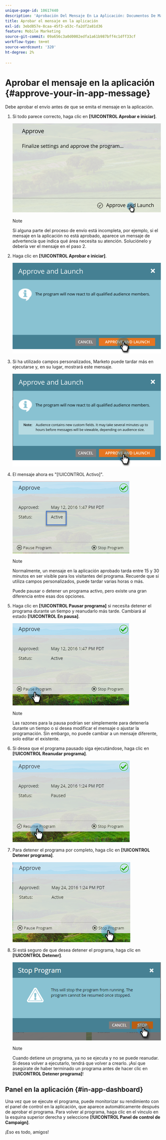 ```yaml
---
unique-page-id: 10617440
description: 'Aprobación Del Mensaje En La Aplicación: Documentos De Marketo: Documentación Del Producto'
title: Aprobar el mensaje en la aplicación
exl-id: 3ebd857e-8caa-45f3-a53c-fa2df2a81d36
feature: Mobile Marketing
source-git-commit: 09a656c3a0d0002edfa1a61b987bff4c1dff33cf
workflow-type: tm+mt
source-wordcount: '320'
ht-degree: 2%

---
```


# Aprobar el mensaje en la aplicación {#approve-your-in-app-message}

Debe aprobar el envío antes de que se emita el mensaje en la aplicación.

1. Si todo parece correcto, haga clic en **[!UICONTROL Aprobar e iniciar]**.

   ![](assets/pasted-image-at-2016-05-31-02-08-pm-281-29.png)

   >[!NOTE]
   >
   >Si alguna parte del proceso de envío está incompleta, por ejemplo, si el mensaje en la aplicación no está aprobado, aparece un mensaje de advertencia que indica qué área necesita su atención. Soluciónelo y debería ver el mensaje en el paso 2.

1. Haga clic en **[!UICONTROL Aprobar e iniciar]**.

   ![](assets/pasted-image-at-2016-05-31-02-08-pm.png)

1. Si ha utilizado campos personalizados, Marketo puede tardar más en ejecutarse y, en su lugar, mostrará este mensaje.

   ![](assets/pasted-image-at-2016-05-31-02-09-pm.png)

1. El mensaje ahora es &quot;[!UICONTROL Activo]&quot;.

   ![](assets/image2016-5-12-13-3a49-3a5.png)

   >[!NOTE]
   >
   >Normalmente, un mensaje en la aplicación aprobado tarda entre 15 y 30 minutos en ser visible para los visitantes del programa. Recuerde que si utiliza campos personalizados, puede tardar varias horas o más.

   Puede pausar o detener un programa activo, pero existe una gran diferencia entre esas dos opciones.

1. Haga clic en **[!UICONTROL Pausar programa]** si necesita detener el programa durante un tiempo y reanudarlo más tarde. Cambiará al estado **[!UICONTROL En pausa]**.

   ![](assets/image2016-5-12-13-3a50-3a26.png)

   >[!NOTE]
   >
   >Las razones para la pausa podrían ser simplemente para detenerla durante un tiempo o si desea modificar el mensaje o ajustar la programación. Sin embargo, no puede cambiar a un mensaje diferente, solo editar el existente.

1. Si desea que el programa pausado siga ejecutándose, haga clic en **[!UICONTROL Reanudar programa]**.

   ![](assets/image2016-5-24-13-3a26-3a43.png)

1. Para detener el programa por completo, haga clic en **[!UICONTROL Detener programa]**.

   ![](assets/image2016-5-24-13-3a29-3a35.png)

1. Si está seguro de que desea detener el programa, haga clic en **[!UICONTROL Detener]**.

   ![](assets/image2016-5-24-13-3a31-3a22.png)

   >[!NOTE]
   >
   >Cuando detiene un programa, ya no se ejecuta y no se puede reanudar. Si desea volver a ejecutarlo, tendrá que volver a crearlo. ¡Así que asegúrate de haber terminado un programa antes de hacer clic en **[!UICONTROL Detener programa]**!

## Panel en la aplicación {#in-app-dashboard}

Una vez que se ejecute el programa, puede monitorizar su rendimiento con el panel de control en la aplicación, que aparece automáticamente después de aprobar el programa. Para volver al programa, haga clic en el vínculo en la esquina superior derecha y seleccione **[!UICONTROL Panel de control de Campaign]**.

¡Eso es todo, amigos!
